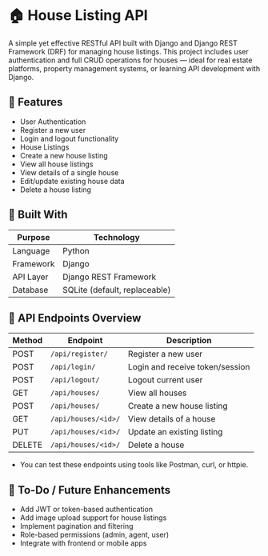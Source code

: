 # 🏠 House Listing API
A simple yet effective RESTful API built with Django and Django REST Framework (DRF) for managing house listings. This project includes user authentication and full CRUD operations for houses — ideal for real estate platforms, property management systems, or learning API development with Django.

## 🚀 Features
- User Authentication
- Register a new user
- Login and logout functionality
- House Listings
- Create a new house listing
- View all house listings
- View details of a single house
- Edit/update existing house data
- Delete a house listing

## 🧱 Built With
| Purpose   | Technology                    |
| --------- | ----------------------------- |
| Language  | Python                        |
| Framework | Django                        |
| API Layer | Django REST Framework         |
| Database  | SQLite (default, replaceable) |

## 🔧 API Endpoints Overview
| Method | Endpoint            | Description                     |
| ------ | ------------------- | ------------------------------- |
| POST   | `/api/register/`    | Register a new user             |
| POST   | `/api/login/`       | Login and receive token/session |
| POST   | `/api/logout/`      | Logout current user             |
| GET    | `/api/houses/`      | View all houses                 |
| POST   | `/api/houses/`      | Create a new house listing      |
| GET    | `/api/houses/<id>/` | View details of a house         |
| PUT    | `/api/houses/<id>/` | Update an existing listing      |
| DELETE | `/api/houses/<id>/` | Delete a house                  |

- You can test these endpoints using tools like Postman, curl, or httpie.

## 🧠 To-Do / Future Enhancements
- Add JWT or token-based authentication
- Add image upload support for house listings
- Implement pagination and filtering
- Role-based permissions (admin, agent, user)
- Integrate with frontend or mobile apps
